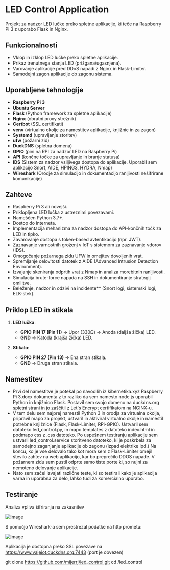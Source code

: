 # LED Control Application

Projekt za nadzor LED lučke preko spletne aplikacije, ki teče na Raspberry Pi 3 z uporabo Flask in Nginx.

## Funkcionalnosti
- Vklop in izklop LED lučke preko spletne aplikacije.
- Prikaz trenutnega stanja LED (prižgana/ugasnjena).
- Varovanje aplikacije pred DDoS napadi z Nginx in Flask-Limiter.
- Samodejni zagon aplikacije ob zagonu sistema.

## Uporabljene tehnologije
- **Raspberry Pi 3**
- **Ubuntu Server**
- **Flask** (Python framework za spletne aplikacije)
- **Nginx** (obratni proxy strežnik)
- **Certbot** (SSL certifikati)
- **venv** (virtualno okolje za namestitev aplikacije, knjižnic in za zagon)
- **Systemd** (upravljanje storitev)
- **ufw** (požarni zid)
- **DuckDNS** (spletna domena)
- **GPIO** (pini na RPI za nadzor LED na Raspberry Pi)
- **API** (končne točke za upravljanje in branje statusa)
- **IDS** (Sistem za nadzor vsiljivega dostopa do aplikacije. Uporabil sem aplikacijo Snort, AIDE, HPING3, HYDRA, Nmap)
- **Wireshark** (Orodje za simulacijo in dokumentacijo ranljivosti nešifrirane komunikacije)

## Zahteve
- Raspberry Pi 3 ali novejši.
- Priklopljena LED lučka z ustreznimi povezavami.
- Nameščen Python 3.7+.
- Dostop do interneta.
- Implementacija mehanizma za nadzor dostopa do API-končnih točk za LED in tipko.
- Zavarovanje dostopa s token-based avtentikacijo (npr. JWT).
- Zaznavanje varnostnih groženj v IoT s sistemom za zaznavanje vdorov (IDS).
- Omogočanje požarnega zidu UFW in omejitev dovoljenih vrat.
- Spremljanje celovitosti datotek z AIDE (Advanced Intrusion Detection Environment).
- Izvajanje skeniranja odprtih vrat z Nmap in analiza morebitnih ranljivosti.
- Simulacija brute-force napada na SSH in dokumentiranje strategij omilitve.
- Beleženje, nadzor in odzivi na incidente** (Snort logi, sistemski logi, ELK-stek).

## Priklop LED in stikala
1. **LED lučka**:
   - **GPIO PIN 17 (Pin 11)** → Upor (330Ω) → Anoda (daljša žička) LED.
   - **GND** → Katoda (krajša žička) LED.

2. **Stikalo**:
   - **GPIO PIN 27 (Pin 13)** → Ena stran stikala.
   - **GND** → Druga stran stikala.

## Namestitev
- Prvi del namestitve je potekal po navodilih iz kibernetika.xyz Raspberry Pi 3.docx dokumenta z to razliko da sem namesto node.js uporabil Python in knjižnico Flask. Postavil sem svojo domeno na duckdns.org spletni strani in jo zaščitil z Let's Encrypt certifikatom na NGINX-u.
- V tem delu sem najprej namestil Python 3 in orodja za virtualna okolja, pripravil mapo za projekt, ustvaril in aktiviral virtualno okolje in namestil potrebne knjižnice (Flask, Flask-Limiter, RPi-GPIO). Ustvaril sem datoteko led_control.py, in mapo templates z datoteko index.html in podmapo css z .css datoteko. Po uspešnem testiranju aplikacije sem ustvaril led_control.service storitveno datoteko, ki je poskrbela za samodejno zaganjanje aplikacije ob zagonu (izpad elektrike ipd.) Na koncu, ko je vse delovalo tako kot mora sem z Flask-Limiter omejil število zahtev na web aplikacijo, kar bo preprečilo DDOS napade. V požarnem zidu sem pustil odprte samo tiste porte ki, so nujni za nemoteno delovanje aplikacije.
- Nato sem začel izvajati različne teste, ki so testirali kako je aplikacija varna in uporabna za delo, lahko tudi za komercialno uporabo.

## Testiranje

Analiza vpliva šifriranja na zakasnitev  

![image](https://github.com/user-attachments/assets/7bc5c77b-861b-4d01-b226-c835a8131f44)


S pomočjo Wireshark-a sem prestrezal podatke na http prometu:

![image](https://github.com/user-attachments/assets/ce6da9bb-7eb5-432a-8da9-a802bc36078f)



Aplikacija je dostopna preko SSL povezave na https://www.vajeiot.duckdns.org:7443 (port je obvezen)
        
git clone https://github.com/mijerrj/led_control.git
cd /led_control

